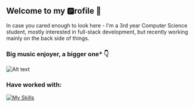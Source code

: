 ## Welcome to my :parking:rofile :facepunch:
  
In case you cared enough to look here - I'm a 3rd year Computer Science student, mostly interested in full-stack development, but recently working mainly on the back side of things.

### Big music enjoyer, a bigger one* :point_down:

![Alt text](https://spotify-recently-played-readme.vercel.app/api?user=21d3anjhfkwm6xqcco2hvqqhi&count=3&width=500&unique=true)


### Have worked with:  
[![My Skills](https://skillicons.dev/icons?i=js,java,kotlin,py,c,git,nodejs,express,react,spring,mongodb,postgres,postman,html,css,figma&perline=8)](https://skillicons.dev)

<!--
**siendobry/siendobry** is a ✨ _special_ ✨ repository because its `README.md` (this file) appears on your GitHub profile.

Here are some ideas to get you started:

- 🔭 I’m currently working on ...
- 🌱 I’m currently learning ...
- 👯 I’m looking to collaborate on ...
- 🤔 I’m looking for help with ...
- 💬 Ask me about ...
- 📫 How to reach me: ...
- 😄 Pronouns: ...
- ⚡ Fun fact: ...
-->
